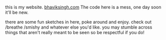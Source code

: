 this is my website. [bhaviksingh.com](bhaviksingh.com)
The code here is a mess, one day soon it'll be new.

there are some fun sketches in here, poke around and enjoy.
check out /breathe /smishy and whatever else you'd like.
you may stumble across things that aren't really meant to be seen so be respectful if you do! 
